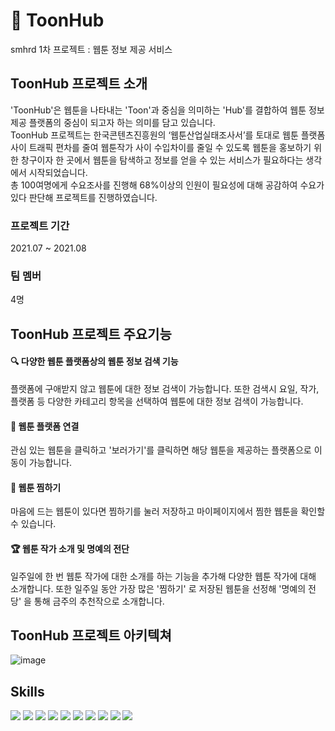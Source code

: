 # 🎡 ToonHub
smhrd 1차 프로젝트 :  웹툰 정보 제공 서비스

ToonHub 프로젝트 소개 
-------------
'ToonHub'은 웹툰을 나타내는 'Toon'과 중심을 의미하는 'Hub'를 결합하여 웹툰 정보제공 플랫폼의 중심이 되고자 하는 의미를 담고 있습니다. <br>
ToonHub 프로젝트는 한국콘텐츠진흥원의 ‘웹툰산업실태조사서’를 토대로 웹툰 플랫폼 사이 트래픽 편차를 줄여 웹툰작가 사이 수입차이를 줄일 수 있도록 웹툰을 홍보하기 위한 창구이자 
한 곳에서 웹툰을 탐색하고 정보를 얻을 수 있는 서비스가 필요하다는 생각에서 시작되었습니다.<br> 총 100여명에게 수요조사를 진행해 68%이상의 인원이 필요성에 대해 공감하여 수요가 있다 판단해 프로젝트를 진행하였습니다.

### 프로젝트 기간
2021.07 ~ 2021.08

### 팀 멤버
4명

ToonHub 프로젝트 주요기능
-------------
#### 🔍 다양한 웹툰 플랫폼상의 웹툰 정보 검색 기능
   플랫폼에 구애받지 않고 웹툰에 대한 정보 검색이 가능합니다. 또한 검색시 요일, 작가, 플랫폼 등 다양한 카테고리 항목을 선택하여 웹툰에 대한 정보 검색이 가능합니다. 
#### 🚀 웹툰 플랫폼 연결
  관심 있는 웹툰을 클릭하고 '보러가기'를 클릭하면 해당 웹툰을 제공하는 플랫폼으로 이동이 가능합니다.

#### 🛒 웹툰 찜하기
  마음에 드는 웹툰이 있다면 찜하기를 눌러 저장하고 마이페이지에서 찜한 웹툰을 확인할 수 있습니다. 

#### 🏆 웹툰 작가 소개 및 명예의 전단
  일주일에 한 번 웹툰 작가에 대한 소개를 하는 기능을 추가해 다양한 웹툰 작가에 대해 소개합니다. 
  또한 일주일 동안 가장 많은 '찜하기' 로 저장된 웹툰을 선정해 '명예의 전당' 을 통해 금주의 추천작으로 소개합니다. 
  

ToonHub 프로젝트 아키텍쳐
-------------
![image](https://github.com/warmsy/ToonHub/assets/87452600/8700ed82-9a9a-414b-b14f-bb704fddd16e)


Skills
-------------
 <img src="https://img.shields.io/badge/java-007396?style=for-the-badge&logo=java&logoColor=white">  <img src="https://img.shields.io/badge/python-3776AB?style=for-the-badge&logo=python&logoColor=white">  <img src="https://img.shields.io/badge/html5-E34F26?style=for-the-badge&logo=html5&logoColor=white">   <img src="https://img.shields.io/badge/css-1572B6?style=for-the-badge&logo=css3&logoColor=white"> <img src="https://img.shields.io/badge/javascript-F7DF1E?style=for-the-badge&logo=javascript&logoColor=black">   <img src="https://img.shields.io/badge/jquery-0769AD?style=for-the-badge&logo=jquery&logoColor=white">  <img src="https://img.shields.io/badge/oracle-F80000?style=for-the-badge&logo=oracle&logoColor=white">   <img src="https://img.shields.io/badge/apache tomcat-F8DC75?style=for-the-badge&logo=apachetomcat&logoColor=white">  <img src="https://img.shields.io/badge/github-181717?style=for-the-badge&logo=github&logoColor=white">  <img src="https://img.shields.io/badge/git-F05032?style=for-the-badge&logo=git&logoColor=white">
